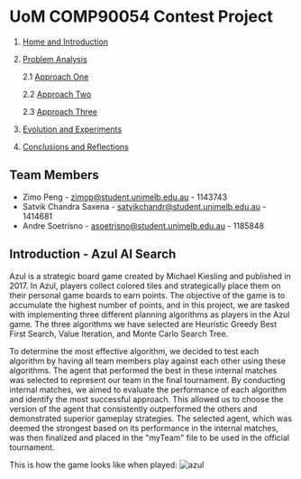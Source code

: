 # UoM COMP90054 Contest Project


1. [Home and Introduction]()
2. [Problem Analysis](Problem-Analysis)

    2.1 [Approach One](AI-Method-1)

    2.2 [Approach Two](AI-Method-2)

    2.3 [Approach Three](AI-Method-3)
3. [Evolution and Experiments](Evolution)
4. [Conclusions and Reflections](Conclusions-and-Reflections)

## Team Members


* Zimo Peng - zimop@student.unimelb.edu.au - 1143743
* Satvik Chandra Saxena - satvikchandr@student.unimelb.edu.au - 1414681
* Andre Soetrisno - asoetrisno@student.unimelb.edu.au - 1185848


## Introduction - Azul AI Search

Azul is a strategic board game created by Michael Kiesling and published in 2017. In Azul, players collect colored tiles and strategically place them on their personal game boards to earn points. The objective of the game is to accumulate the highest number of points, and in this project, we are tasked with implementing three different planning algorithms as players in the Azul game. The three algorithms we have selected are Heuristic Greedy Best First Search, Value Iteration, and Monte Carlo Search Tree.

To determine the most effective algorithm, we decided to test each algorithm by having all team members play against each other using these algorithms. The agent that performed the best in these internal matches was selected to represent our team in the final tournament. By conducting internal matches, we aimed to evaluate the performance of each algorithm and identify the most successful approach. This allowed us to choose the version of the agent that consistently outperformed the others and demonstrated superior gameplay strategies. The selected agent, which was deemed the strongest based on its performance in the internal matches, was then finalized and placed in the "myTeam" file to be used in the official tournament.

This is how the game looks like when played:
![azul](https://github.com/COMP90054-2023S1/assignment3-azul--team_53/assets/80197186/9e30c4d4-7625-463e-9724-07f9cf4434c5)


